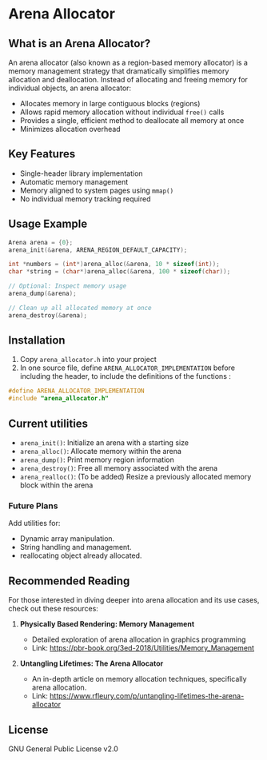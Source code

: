 # Arena Allocator

## What is an Arena Allocator?

An arena allocator (also known as a region-based memory allocator) is a memory management strategy that dramatically simplifies memory allocation and deallocation. Instead of allocating and freeing memory for individual objects, an arena allocator:

- Allocates memory in large contiguous blocks (regions)
- Allows rapid memory allocation without individual `free()` calls
- Provides a single, efficient method to deallocate all memory at once
- Minimizes allocation overhead

## Key Features

- Single-header library implementation
- Automatic memory management
- Memory aligned to system pages using `mmap()`
- No individual memory tracking required

## Usage Example

```c
Arena arena = {0};
arena_init(&arena, ARENA_REGION_DEFAULT_CAPACITY);

int *numbers = (int*)arena_alloc(&arena, 10 * sizeof(int));
char *string = (char*)arena_alloc(&arena, 100 * sizeof(char));

// Optional: Inspect memory usage
arena_dump(&arena);

// Clean up all allocated memory at once
arena_destroy(&arena);
```

## Installation

1. Copy `arena_allocator.h` into your project
2. In one source file, define `ARENA_ALLOCATOR_IMPLEMENTATION` before including the header, to include the definitions of the functions :

```c
#define ARENA_ALLOCATOR_IMPLEMENTATION
#include "arena_allocator.h"
```

## Current utilities

- `arena_init()`: Initialize an arena with a starting size
- `arena_alloc()`: Allocate memory within the arena
- `arena_dump()`: Print memory region information
- `arena_destroy()`: Free all memory associated with the arena
- `arena_realloc()`: (To be added) Resize a previously allocated memory block within the arena

### Future Plans

Add utilities for:
- Dynamic array manipulation.
- String handling and management.
- reallocating object already allocated.


## Recommended Reading

For those interested in diving deeper into arena allocation and its use cases, check out these resources:

1. **Physically Based Rendering: Memory Management**
   - Detailed exploration of arena allocation in graphics programming
   - Link: https://pbr-book.org/3ed-2018/Utilities/Memory_Management

2. **Untangling Lifetimes: The Arena Allocator**
   - An in-depth article on memory allocation techniques, specifically arena allocation.
   - Link: https://www.rfleury.com/p/untangling-lifetimes-the-arena-allocator

## License

GNU General Public License v2.0
